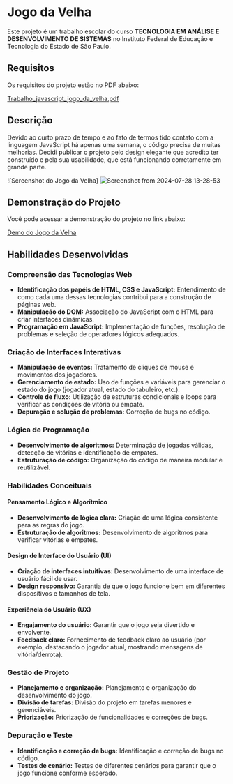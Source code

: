 # Jogo da Velha

Este projeto é um trabalho escolar do curso **TECNOLOGIA EM ANÁLISE E DESENVOLVIMENTO DE SISTEMAS** no Instituto Federal de Educação e Tecnologia do Estado de São Paulo.

## Requisitos

Os requisitos do projeto estão no PDF abaixo:

[Trabalho_javascript_jogo_da_velha.pdf](https://github.com/user-attachments/files/16404378/Trabalho_javascript_jogo_da_velha-2200539d218f413992b5679adb8864d9.pdf)

## Descrição

Devido ao curto prazo de tempo e ao fato de termos tido contato com a linguagem JavaScript há apenas uma semana, o código precisa de muitas melhorias. Decidi publicar o projeto pelo design elegante que acredito ter construído e pela sua usabilidade, que está funcionando corretamente em grande parte.

![Screenshot do Jogo da Velha] ![Screenshot from 2024-07-28 13-28-53](https://github.com/user-attachments/assets/0b1ba65f-2bb1-44df-b5fe-695c8732dded)


## Demonstração do Projeto

Você pode acessar a demonstração do projeto no link abaixo:

[Demo do Jogo da Velha](https://jogo-da-velha-one-mauve.vercel.app/)

## Habilidades Desenvolvidas

### Compreensão das Tecnologias Web

- **Identificação dos papéis de HTML, CSS e JavaScript:** Entendimento de como cada uma dessas tecnologias contribui para a construção de páginas web.
- **Manipulação do DOM:** Associação do JavaScript com o HTML para criar interfaces dinâmicas.
- **Programação em JavaScript:** Implementação de funções, resolução de problemas e seleção de operadores lógicos adequados.

### Criação de Interfaces Interativas

- **Manipulação de eventos:** Tratamento de cliques de mouse e movimentos dos jogadores.
- **Gerenciamento de estado:** Uso de funções e variáveis para gerenciar o estado do jogo (jogador atual, estado do tabuleiro, etc.).
- **Controle de fluxo:** Utilização de estruturas condicionais e loops para verificar as condições de vitória ou empate.
- **Depuração e solução de problemas:** Correção de bugs no código.

### Lógica de Programação

- **Desenvolvimento de algoritmos:** Determinação de jogadas válidas, detecção de vitórias e identificação de empates.
- **Estruturação de código:** Organização do código de maneira modular e reutilizável.

### Habilidades Conceituais

#### Pensamento Lógico e Algorítmico

- **Desenvolvimento de lógica clara:** Criação de uma lógica consistente para as regras do jogo.
- **Estruturação de algoritmos:** Desenvolvimento de algoritmos para verificar vitórias e empates.

#### Design de Interface do Usuário (UI)

- **Criação de interfaces intuitivas:** Desenvolvimento de uma interface de usuário fácil de usar.
- **Design responsivo:** Garantia de que o jogo funcione bem em diferentes dispositivos e tamanhos de tela.

#### Experiência do Usuário (UX)

- **Engajamento do usuário:** Garantir que o jogo seja divertido e envolvente.
- **Feedback claro:** Fornecimento de feedback claro ao usuário (por exemplo, destacando o jogador atual, mostrando mensagens de vitória/derrota).

### Gestão de Projeto

- **Planejamento e organização:** Planejamento e organização do desenvolvimento do jogo.
- **Divisão de tarefas:** Divisão do projeto em tarefas menores e gerenciáveis.
- **Priorização:** Priorização de funcionalidades e correções de bugs.

### Depuração e Teste

- **Identificação e correção de bugs:** Identificação e correção de bugs no código.
- **Testes de cenário:** Testes de diferentes cenários para garantir que o jogo funcione conforme esperado.
```

